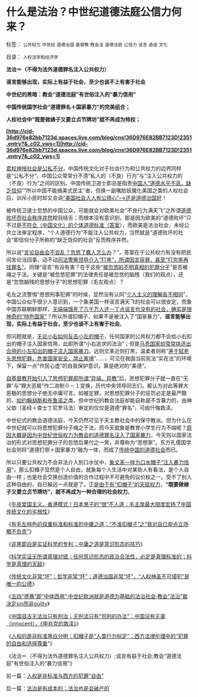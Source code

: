 # 什么是法治？中世纪道德法庭公信力何来？

标签： `公共权力` `中世纪` `道德治国` `基督教` `教会法` `道德法庭` `公信力` `谣言` `造谣` `文化` 

目录： `人权法学和经济学`

**法治＝（不得为法外道德罪名注入公共权力）**

**谣言能够出现，实际上有益于社会，至少也谈不上有害于社会**

**中世纪的黑暗：教会“道德法庭”有世俗注入的“暴力信用”**

**中国传统国学社会“道德罪名＋国家暴力”的完美组合；**

**人权社会中“既要做婊子又要立贞节牌坊”就不再成为特权；**

**[http://cid-36d976e82bb7123d.spaces.live.com/blog/cns!36D976E82BB7123D!2351.entry?&_c02_vws=1](http://cid-36d976e82bb7123d.spaces.live.com/blog/cns!36D976E82BB7123D!2351.entry?&_c02_vws=1)**

[君权神授社会是公私不分](../../../2011/1/8/君权神授讲道德，国民主权讲利益.md)，中国传统文化对于社会行为和公共权力的边界同样是“公私不分”，中国公众常常分不清“私人的（不良）行为”与“注入公共权力的（不良）行为”之间的区别。中国传统卫道士即总是指责[中国人“道德水平不高，缺乏信仰](http://cid-36d976e82bb7123d.spaces.live.com/blog/cns!36D976E82BB7123D!1674.entry)”“所以中国不能搞美式民主”者，但换一副嘴脸妖魔化美国之类的人权社会后，训斥小民时却又会说[“美国社会人人有公德心”——>还是道德治国好](../../../2008/7/30/道德治国，走在内战消亡的路上.md)！



被传统卫道士忽悠的中国公众，可能就会对欧美社会“不良行为满天飞”之所谓[道德败坏而社会秩序井然](../../../2007/9/30/民主就是与民约法；法律并不是道德的上层建筑.md)瞠目结舌；而根本没有意识到，那是因为欧美的“道德败坏”只不过是[不符合（中国文化）的个体道德标准（答案](../../../2010/10/19/个人主义无权威,意识形态都有“权威的标准答案”.md)），而欧美是法治社会，未经公共立法审定程序，“个人道德行为”不能注入公共权力，当然就是“道德败坏的社会”即信仰分子所称的“缺乏信仰的社会”反而秩序井然。



所以说“[言论自由会不会乱？忽悠了蠢人怎么办](http://blog.sina.com.cn/s/blog_5563a64d01017e19.html)？”，答案在于公共权力有没有把民间言论当回事，动不动[司法警察领导介入“打黑”，所谓因言获罪，甚至“打完黑再找罪名”](../../../2009/10/11/可以定制的打黑.md)。同理“谣言”有没有害？在于这些“[被忽悠的不明真相的犯罪分子](http://cid-36d976e82bb7123d.spaces.live.com/blog/cns!36D976E82BB7123D!2188.entry)”是否被绳之于法。关键是“被忽悠犯罪”的法律责任是被忽悠的脑残（我们的观点），还是“忽悠脑残的思想分子”的思想犯罪（毛左观点）？

毛左之流警惕“思想刑事犯罪”的时侯，显然没有认同“[个人主义的理解各不相同](../../../2010/10/19/“没有主子的人不是完整的人”和美国佬的精神.md)”，中国公众似乎很少人意识到，一个象美国一样谣言满天飞的社会可以很安定，而象中国苏联朝鲜那样，[无端端饿死了几千万人还一丁点谣言也没有的社会，确实是很神奇的“特色国家”](http://hi.baidu.com/darthchn/blog/item/95314adfd09ec94694ee37e1.html)？所以所谓扣帽子，如果不是被注入了“国家暴力”。**谣言能够出现，实际上有益于社会，至少也谈不上有害于社会**。

但问题就是，[无论小右如何反击小左的帽子](../../../2010/6/28/个体价值观之大学无书.md)，任何国家的公共权力都不会给小右扣出的帽子注入国家信用，此即所谓“小右追求的法治”；但是[马恩国家却常常挑选出合用的小左扣出的帽子注入国家暴力](http://hi.baidu.com/darthchn/blog/item/e7a4e8dbf31a47d2b7fd4858.html)。远则文革近则打黑，温柔者则称“[茅于轼老头思想犯罪，危害国家安全，禁止离境](http://blog.sina.com.cn/s/blog_49a3971d0100nqf7.html)”……，可见在我国当前宪法“实在法”的环境下，保留一点“作民心虚”的自我保护意识，算是绝对的“美德”。

[自基督教开始引入了思想犯罪即所谓“异端，异教”](../../../2010/11/21/基督教罗马：迫害异教，迫害异端，政教合一.md)后，思想犯罪分子就一直在“无罪”与“罪大恶极”作二进制０－１变换，历代中央领导同志们，都认为对此等罪大恶极的思想分子绝无中庸可言。如被定罪，对思想犯罪分子的惩罚必定是最严酷的，[如约翰胡斯和布鲁诺之](../../../2010/12/23/为什么基督教仇恨进化论？.md)类。但中世纪的教会法庭却能自称是不含暴力的，由神父依（圣经＋查士丁尼罗马法）审定的仅仅是道德“罪名”，可由忏悔救渎。



中世纪式的教会道德法庭，今天仍然可见于天主教社会中的保守教派。但为什么在中世纪就可以将思想犯罪分子绳之于法，而今天就象是教育小学生行为不端呢？[原因大概是因为中世纪世俗权力为教会的道德罪名注入了国家暴力](../../../2010/6/27/道德自省即为善，道德律人必为恶,道德标榜则为邪.md)，今天则以国家法治的形式对思想犯罪分子的忽悠后果付之一笑，并尊称为“思想家”。东方孔儒国学社会则将“道德打倒＋国家暴力”融为一体，而成了[传统中国的道德社会](../../../2010/12/27/文革“知识越多越反动”错在那里？.md)而已。

所以只要公共权力不会非法介入到口水仗中，[象文革一样为口水帽子“注入暴力信用](http://darthvad.blog.sohu.com/162357438.html)”，那么扣帽子显然是个人自由，就象每个人生活中对某些人有看法，是个人自由一样；也是社会交换创造价值的合作过程中不可避免的议价权之一。受不了别人这种自由的，自已躲远一点就是了。正[是由于有“扣帽子”的天赋权力](../../../2010/5/17/袁腾飞绝没有人身攻击却遭毛派人身攻击.md)，**“既要做婊子又要立贞节牌坊”，就不再成为一种合理的社会权力**。

《[牛皮爱国主义，香港模式！日本鬼子的“很”不人道；毛主席最大限度宏扬了中国传统文化的劣根性](../../../2011/1/21/香港模式和日本鬼子“人肉开采”.md)》

《[有毛左特色的双重标准和标准的中庸之道；“不准扣帽子”之“我对自已观点立场概不负责”](../../../2011/1/22/传统知识分子对自已观点概不负责.md)》

《[非黑即白是实证科学的专利；中庸之道是意识形态的技巧](../../../2011/1/22/非黑即白的科学和中庸的意识形态.md)》

《[科学实证无所谓真理对错；任何意识形态的政治合法性，必定是真理标准的；科学是真理的天敌](../../../2011/1/22/科学是真理的天敌,实证无所谓真理.md)》

《[传统文化非常“坏”；哲学非常“坏”；道德治国非常“坏”，“人权神圣不可侵犯”是唯一的公德](../../../2011/1/23/那种人最缺德？.md)》

《[五四“德赛”即“中体西用”;中世纪欧洲就是道德为基础的法治社会;教会“法治”裁决定sin而非guilty](../../../2011/1/23/五四愚昧精神和中世纪道德法庭.md)》

《[中国自古无法治只有刑治；无刑法只有“司刑的办法”；中国没有无辜（innocent），《申肖克的救渎》](../../../2011/1/23/中国自古无“无辜”和申肖克的救渎.md)》

《[人权的是非标准黑白分明；扣帽子是“人类行为标定”；西方法律伦理中的“犯罪的自由和选择尊重](../../../2011/1/24/人权是非标准与西方的犯罪“自由”.md)”》

《法治＝（不得为法外道德罪名注入公共权力）;谣言有益于社会;教会“道德法庭”有世俗注入的“暴力信用”》

前一篇：[人权是非标准与西方的犯罪“自由”](../../../2011/1/24/人权是非标准与西方的犯罪“自由”.md)

后一篇：[法治是有成本的；法治也是会破产的](../../../2011/1/24/法治是有成本的；法治也是会破产的.md)